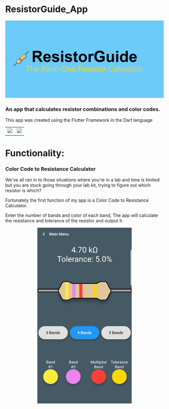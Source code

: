 # ResistorGuide_App
![ResistorGuide_Banner](Screenshots/ResistorGuide-feature-graphic.png)

 ### An app that calculates resistor combinations and color codes.
 
 
 This app was created using the Flutter Framework in the Dart language
 
 <table>
  <tr>
    <td>  <img src="https://cdn.worldvectorlogo.com/logos/flutter-logo.svg" width="100"></td>
    <td><img src="https://cdn.freebiesupply.com/logos/large/2x/dart-logo-png-transparent.png" width="130"></td>
  </tr>
 </table>


# Functionality:

### Color Code to Resistance Calculator 


We've all ran in to those situations where you're in a lab and time is limited but you are stuck going through your lab kit, trying to figure out which resistor is which? 

Fortunately the first function of my app is a Color Code to Resistance Calculator.

Enter the number of bands and color of each band, The app will calculate the resistance and tolerance of the resistor and output it.

<p align="center">
  <img align="center" src="Screenshots/Screenshot_20200501-195111.jpg" width="300">
</p>

